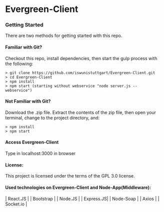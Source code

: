 # Evergreen-Client


### Getting Started

There are two methods for getting started with this repo.

#### Familiar with Git?

Checkout this repo, install dependencies, then start the gulp process with the following:

```
> git clone https://github.com/iswunistuttgart/Evergreen-Client.git
> cd Evergreen-Client
> npm install
> npm start (starting without webservice "node server.js --webservice")

```

#### Not Familiar with Git?
 Download the .zip file.  Extract the contents of the zip file, then open your terminal, change to the project directory, and:

 ```
 > npm install
 > npm start
 ```

#### Access Evergreen-Client
Type in localhost:3000 in browser


#### License:
This project is licensed under the terms of the GPL 3.0 license.


#### Used technologies on Evergreen-Client and Node-App(Middleware):
| React.JS | 
| Bootstrap  |
| Node.JS | 
| Express.JS| 
| Node-Soap |
| Axios |
| Socket.io |
<a href=htttp://www.google.com>
